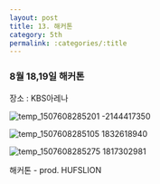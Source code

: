 ```yaml
---
layout: post
title: 13. 해커톤
category: 5th
permalink: :categories/:title
---
```


### 8월 18,19일 해커톤

장소 : KBS아레나  
 
![temp_1507608285201 -2144417350](https://user-images.githubusercontent.com/30469948/99148778-0b9e3180-26cd-11eb-9846-bd3ba79283db.jpeg) 

![temp_1507608285105 1832618940](https://user-images.githubusercontent.com/30469948/99148776-080aaa80-26cd-11eb-8bbb-5f325b9a7444.jpeg)  

![temp_1507608285275 1817302981](https://user-images.githubusercontent.com/30469948/99148777-0b059b00-26cd-11eb-8c22-a474cc071944.jpeg) 


해커톤 - prod. HUFSLION  
